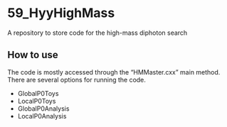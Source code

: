 # 59_HyyHighMass
A repository to store code for the high-mass diphoton search

## How to use

The code is mostly accessed through the “HMMaster.cxx” main method. There are several options for running the code.
  * GlobalP0Toys
  * LocalP0Toys
  * GlobalP0Analysis
  * LocalP0Analysis

